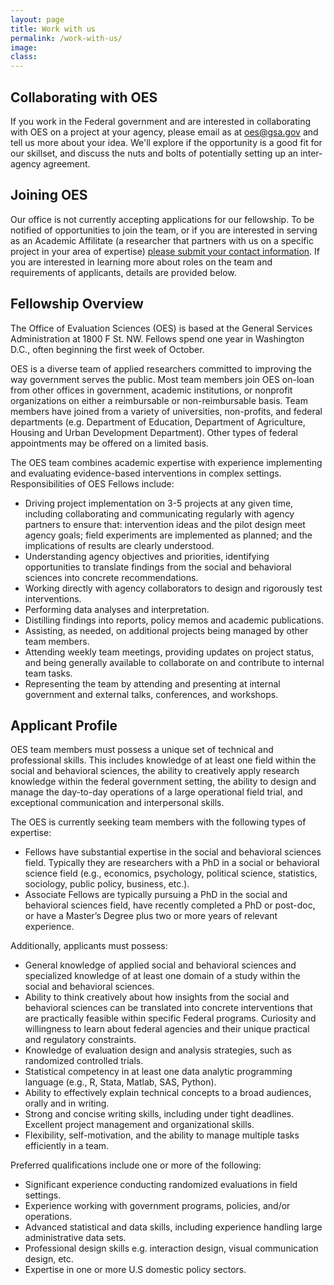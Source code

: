 ```yaml
---
layout: page
title: Work with us
permalink: /work-with-us/
image:
class:
---
```

## Collaborating with OES

If you work in the Federal government and are interested in collaborating with OES on a project at your agency, please email as at oes@gsa.gov and tell us more about your idea. We'll explore if the opportunity is a good fit for our skillset, and discuss the nuts and bolts of potentially setting up an inter-agency agreement.

## Joining OES

Our office is not currently accepting applications for our fellowship. To be notified of opportunities to join the team, or if you are interested in serving as an Academic Affilitate (a researcher that partners with us on a specific project in your area of expertise) [please submit your contact information](https://goo.gl/forms/HZCoGs47qKnBImEO2). If you are interested in learning more about roles on the team and requirements of applicants, details are provided below.

## Fellowship Overview

The Office of Evaluation Sciences (OES) is based at the General Services Administration at 1800 F St. NW. Fellows spend one year in Washington D.C., often beginning the first week of October.

OES is a diverse team of applied researchers committed to improving the way government serves the public. Most team members join OES on-loan from other offices in government, academic institutions, or nonprofit organizations on either a reimbursable or non-reimbursable basis. Team members have joined from a variety of universities, non-profits, and federal departments (e.g. Department of Education, Department of Agriculture, Housing and Urban Development Department). Other types of federal appointments may be offered on a limited basis.

The OES team combines academic expertise with experience implementing and evaluating evidence-based interventions in complex settings. Responsibilities of OES Fellows include:
- Driving project implementation on 3-5 projects at any given time, including collaborating and communicating regularly with agency partners to ensure that: intervention ideas and the pilot design meet agency goals; field experiments are implemented as planned; and the implications of results are clearly understood.
- Understanding agency objectives and priorities, identifying opportunities to translate findings from the social and behavioral sciences into concrete recommendations.
- Working directly with agency collaborators to design and rigorously test interventions.
- Performing data analyses and interpretation.
- Distilling findings into reports, policy memos and academic publications.
- Assisting, as needed, on additional projects being managed by other team members.
- Attending weekly team meetings, providing updates on project status, and being generally available to collaborate on and contribute to internal team tasks.
- Representing the team by attending and presenting at internal government and external talks, conferences, and workshops.

## Applicant Profile

OES team members must possess a unique set of technical and professional skills. This includes knowledge of at least one field within the social and behavioral sciences, the ability to creatively apply research knowledge within the federal government setting, the ability to design and manage the day-to-day operations of a large operational field trial, and exceptional communication and interpersonal skills.

The OES is currently seeking team members with the following types of expertise:
- Fellows have substantial expertise in the social and behavioral sciences field. Typically they are researchers with a PhD in a social or behavioral science field (e.g., economics, psychology, political science, statistics, sociology, public policy, business, etc.).
- Associate Fellows are typically pursuing a PhD in the social and behavioral sciences field, have recently completed a PhD or post-doc, or have a Master’s Degree plus two or more years of relevant experience.

Additionally, applicants must possess:
- General knowledge of applied social and behavioral sciences and specialized knowledge of at least one domain of a study within the social and behavioral sciences.
- Ability to think creatively about how insights from the social and behavioral sciences can be translated into concrete interventions that are practically feasible within specific Federal programs. Curiosity and willingness to learn about federal agencies and their unique practical and regulatory constraints.
- Knowledge of evaluation design and analysis strategies, such as randomized controlled trials.
- Statistical competency in at least one data analytic programming language (e.g., R, Stata, Matlab, SAS, Python).
- Ability to effectively explain technical concepts to a broad audiences, orally and in writing.
- Strong and concise writing skills, including under tight deadlines. Excellent project management and organizational skills.
- Flexibility, self-motivation, and the ability to manage multiple tasks efficiently in a team.

Preferred qualifications include one or more of the following:
- Significant experience conducting randomized evaluations in field settings.
- Experience working with government programs, policies, and/or operations.
- Advanced statistical and data skills, including experience handling large administrative data sets.
- Professional design skills e.g. interaction design, visual communication design, etc.
- Expertise in one or more U.S domestic policy sectors.


